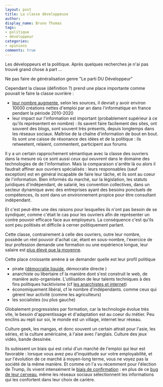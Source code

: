 ```yaml
---
layout: post
title: La classe développeuse
author:
display_name: Bruno Thomas
tags:
- politique
- développeur
categories:
- opinions
comments: true
---
```


Les développeurs et la politique. Après quelques recherches je n'ai pas trouvé grand chose à part ... <exemples liens>

Ne pas faire de généralisation genre "Le parti DU Développeur"

Cependant la classe (définition ?) prend une place importante comme pouvait le faire la classe ouvrière :

- [leur nombre augmente](http://www.economie.gouv.fr/files/finances/services/rap11/110309synthese-rap-mckinsey.pdf), selon les sources, il devrait y avoir environ 10000 créations nettes d'emploi par an dans l'informatique en france pendant la période 2010-2020
- leur impact sur l'information est important (probablement supérieur à ce qu'ils représentent en nombre) : ils savent faire facilement des sites, ont souvent des blogs, sont souvent très présents, depuis longtemps dans les réseaux sociaux. Maîtrise de la chaîne d'information de bout en bout. Ils sont une caisse de résonance des idées et de la politique : ils retweetent, relaient, commentent, participent aux forums

Il y a un certain rapprochement sémantique avec la classe des ouvriers dans la mesure où ce sont aussi *ceux qui oeuvrent* dans le domaine des technologies de de l'information. Mais la comparaison s'arrête là ou alors il faudrait affiner aux ouvriers spécialisés : leurs responsables (sauf exception) est en général incapable de faire leur tâche, et ils sont au coeur de l'information. Bien informés du marché, sur la législation, les statuts juridiques d'indépendant, de salarié, les convention collectives, dans un secteur dynamique avec des entreprises ayant des besoins ponctuels de compétences, ils sont dans un  environnement propice pour être consultant indépendant.

Et c'est peut-être une des raisons pour lesquelles ils n'ont pas besoin de se syndiquer, comme c'était le cas pour les ouvriers afin de représenter un contre pouvoir efficace face aux employeurs. La conséquence c'est qu'ils sont peu politisés et difficile à cerner politiquement parlant.

Cette classe, contrairement à celle des ouvriers, outre leur nombre, possède un réel pouvoir d'achat car, étant en sous-nombre, l'exercice de leur profession demande une formation ou une expérience longue, leur salaire est [plus élevé que la moyenne](https://www.cadremploi.fr/editorial/conseils/salaire/detail/article/informatique-et-telecoms-les-grilles-de-salaires-2015.html).

Cette place croissante amène à se demander quelle est leur profil politique

- pirate ([démocratie liquide](https://bford.github.io/2014/11/16/deleg.html), démocratie directe )
- anarchiste ou libertaire cf la manière dont s'est construit le web, de manière auto-organisée. L'utilisation de leur talents techniques à des fins politiques hacktivisme (cf [les anarchistes et internet](http://anarlivres.free.fr/pages/documents/anar_Internet.pdf))
- économiquement libéral, cf le nombre d'indépendants. comme ceux qui gèrent leur activité (comme les agriculteurs)
- les socialistes (ou plus gauche)

Globalement progressistes par formation, car la technologie évolue très vite, le besoin d'apprentissage et d'adaptation est au coeur du métier. Peu enclins au repli sur soi, le monde est un village, internet leur réseau.

Culture geek, les mangas, et donc souvent un certain attrait pour l'asie, les séries, et la culture américaine, à l'aise avec l'anglais. Culture des jeux vidéo, bande dessinée.

Ils subissent un biais qui est celui d'un marché de l'emploi qui leur est favorable : lorsque vous avez peu d'inquiétude sur votre employabilité, et sur l'évolution de ce marché à moyen-long terme, vous ne voyez pas la société de la même manière. Et comme on l'a vu récemment pour l'élection de Trump, ils vivent intensément le [biais de confirmation](https://fr.wikipedia.org/wiki/Biais_de_confirmation) : en plus de ce [bug de leur cerveau](http://blog.institut-agile.fr/2010/11/des-bugs-dans-le-cerveau-aux-bugs-dans.html), même les réseaux sociaux sélectionnent les informations qui les confortent dans leur choix de carière.
